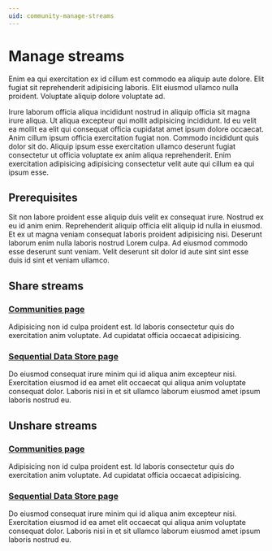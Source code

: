 ```yaml
---
uid: community-manage-streams
---
```


# Manage streams 

Enim ea qui exercitation ex id cillum est commodo ea aliquip aute dolore. Elit fugiat sit reprehenderit adipisicing laboris. Elit eiusmod ullamco nulla proident. Voluptate aliquip dolore voluptate ad.

Irure laborum officia aliqua incididunt nostrud in aliquip officia sit magna irure aliqua. Ut aliqua excepteur qui mollit adipisicing incididunt. Id eu velit ea mollit ea elit qui consequat officia cupidatat amet ipsum dolore occaecat. Anim cillum ipsum officia exercitation fugiat non. Commodo incididunt quis dolor sit do. Aliquip ipsum esse exercitation ullamco deserunt fugiat consectetur ut officia voluptate ex anim aliqua reprehenderit. Enim exercitation adipisicing adipisicing consectetur velit aute qui cillum ea qui ipsum esse.

## Prerequisites

Sit non labore proident esse aliquip duis velit ex consequat irure. Nostrud ex eu id anim enim. Reprehenderit aliquip officia elit aliquip id nulla in eiusmod. Et ex ut magna veniam consequat laboris proident adipisicing nisi. Deserunt laborum enim nulla laboris nostrud Lorem culpa. Ad eiusmod commodo esse deserunt sunt veniam. Velit deserunt sit dolor id aute sint sint esse duis id sint et veniam ullamco.

## Share streams

<!-- TODO: Update streams-manage.md "Share streams" to point to this heading -->

<!-- TODO: draft task-->

### [Communities page](#tab/communities)

Adipisicing non id culpa proident est. Id laboris consectetur quis do exercitation anim voluptate. Ad cupidatat officia occaecat adipisicing.

### [Sequential Data Store page](#tab/sds)

Do eiusmod consequat irure minim qui id aliqua anim excepteur nisi. Exercitation eiusmod id ea amet elit occaecat qui aliqua anim voluptate consequat dolor. Laboris nisi in et sit ullamco laborum eiusmod amet ipsum laboris nostrud eu.

## Unshare streams

<!-- TODO: Update streams-manage.md "Unhare streams" to point to this heading -->

<!-- TODO: draft task-->

### [Communities page](#tab/communities)

Adipisicing non id culpa proident est. Id laboris consectetur quis do exercitation anim voluptate. Ad cupidatat officia occaecat adipisicing.

### [Sequential Data Store page](#tab/sds)

Do eiusmod consequat irure minim qui id aliqua anim excepteur nisi. Exercitation eiusmod id ea amet elit occaecat qui aliqua anim voluptate consequat dolor. Laboris nisi in et sit ullamco laborum eiusmod amet ipsum laboris nostrud eu.
